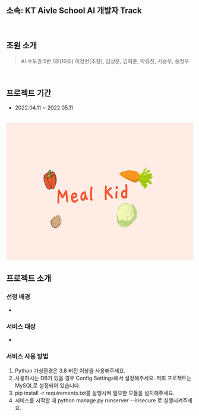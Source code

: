 ## 소속: KT Aivle School AI 개발자 Track


<br/>

## 조원 소개
 > AI 수도권 5반 1조(10조)
 > 이정현(조장), 김상훈, 김희준, 박유진, 서승우, 송정우

<br/>

## 프로젝트 기간
 - 2022.04.11 ~ 2022.05.11


<br/>
<img src="static\images\logo.png"  width="700" height="370">

## 프로젝트 소개
### 선정 배경
 -

### 서비스 대상
 -


### 서비스 사용 방법
 1. Python 가상환경은 3.8 버전 이상을 사용해주세요.
 2. 사용하시는 DB가 있을 경우 Config Settings에서 설정해주세요. 저희 프로젝트는 MySQL로 설정되어 있습니다.
 3. pip install -r requirements.txt를 실행시켜 필요한 모듈을 설치해주세요.
 4. 서비스를 시작할 때 python manage.py runserver --insecure 로 실행시켜주세요.
